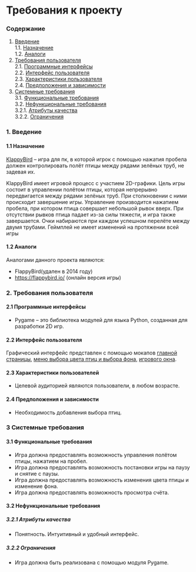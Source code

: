 # Требования к проекту
### Содержание
1. [Введение](#1) <br>
  1.1. [Назначение](#1.1) <br>
  1.2. [Аналоги](#1.2) <br>
2. [Требования пользователя](#2) <br>
  2.1. [Программные интерфейсы](#2.1) <br>
  2.2. [Интерфейс пользователя](#2.2) <br>
  2.3. [Характеристики пользователя](#2.3) <br>
  2.4. [Предположения и зависимости](#2.4) <br>
3. [Системные требования](#3.) <br>
  3.1. [Функциональные требования](#3.1) <br>
  3.2. [Нефункциональные требования](#3.2) <br>
     3.2.1. [Атрибуты качества](#3.2.1) <br>
     3.2.2. [Ограничения](#3.2.2) <br>
### 1. Введение <a name="1"></a>
#### 1.1 Назначение <a name="1.1"></a> 
[KlappyBird](https://github.com/Alessanteri/KlappyBird) – игра для пк, в которой игрок с помощью нажатия пробела должен контролировать полёт птицы между рядами зелёных труб, не задевая их.

KlappyBird имеет игровой процесс с участием 2D-графики. Цель игры состоит в управлении полётом птицы, которая непрерывно передвигается между рядами зелёных труб. При столкновении с ними происходит завершение игры. Управление производится нажатием пробела, при котором птица совершает небольшой рывок вверх. При отсутствии рывков птица падает из-за силы тяжести, и игра также завершается. Очки набираются при каждом успешном перелёте между двумя трубами. Геймплей не имеет изменений на протяжении всей игры
#### 1.2 Аналоги <a name="1.2"></a>
Аналогами данного проекта являются:
* FlappyBird(удален в 2014 году)
* https://flappybird.io/ (онлайн версия игры) 
### 2. Требования пользователя <a name="2"></a>
#### 2.1 Программные интерфейсы <a name="2.1"></a>
* Pygame – это библиотека модулей для языка Python, созданная для разработки 2D игр.
#### 2.2 Интерфейс пользователя <a name="2.2"></a>
Графический интерфейс представлен с помощью мокапов [главной страницы](https://github.com/Alessanteri/KlappyBird/blob/main/documents/mockups/Menu.png), [меню выбора цвета птиц и выбора фона](https://github.com/Alessanteri/KlappyBird/blob/main/documents/mockups/Style.png), [игрового окна](https://github.com/Alessanteri/KlappyBird/blob/main/documents/mockups/Game.png).
#### 2.3 Характеристики пользователей <a name="2.3"></a>
* Целевой аудиторией являются пользователи, в любом возрасте.
#### 2.4 Предположения и зависимости <a name="2.4"></a>
* Необходимость добавления выбора птиц.
### 3 Системные требования <a name="3"></a>
#### 3.1 Функциональные требования <a name="3.1"></a>
* Игра должна предоставлять возможность управления полётом птицы, нажатием на пробел.
* Игра должна предоставлять возможность постановки игры на паузу и снятие с паузы.
* Игра должна предоставлять возможность изменения цвета птицы и изменение фона.
* Игра должна предоставлять возможность просмотра счёта.
#### 3.2 Нефункциональные требования <a name="3.2"></a>
##### 3.2.1 Атрибуты качества <a name="3.2.2"></a>
* Понятность. Интуитивный и удобный интерфейс.
##### 3.2.2 Ограничения <a name="3.2.3"></a>
* Игра должна быть реализована с помощью модуля Pygame.


